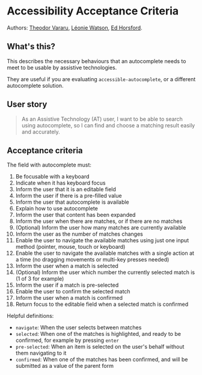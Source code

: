 # Accessibility Acceptance Criteria

Authors: [Theodor Vararu](https://github.com/tvararu), [Léonie Watson](https://github.com/LJWatson), [Ed Horsford](https://github.com/edwardhorsford).

## What's this?

This describes the necessary behaviours that an autocomplete needs to meet to be usable by assistive technologies.

They are useful if you are evaluating `accessible-autocomplete`, or a different autocomplete solution.

## User story

> As an Assistive Technology (AT) user, I want to be able to search using autocomplete, so I can find and choose a matching result easily and accurately.

## Acceptance criteria

The field with autocomplete must:

1. Be focusable with a keyboard
1. Indicate when it has keyboard focus
1. Inform the user that it is an editable field
1. Inform the user if there is a pre-filled value
1. Inform the user that autocomplete is available
1. Explain how to use autocomplete
1. Inform the user that content has been expanded
1. Inform the user when there are matches, or if there are no matches
1. (Optional) Inform the user how many matches are currently available
1. Inform the user as the number of matches changes
1. Enable the user to navigate the available matches using just one input method (pointer, mouse, touch or keyboard)
1. Enable the user to navigate the available matches with a single action at a time (no dragging movements or multi-key presses needed)
1. Inform the user when a match is selected
1. (Optional) Inform the user which number the currently selected match is (1 of 3 for example)
1. Inform the user if a match is pre-selected
1. Enable the user to confirm the selected match
1. Inform the user when a match is confirmed
1. Return focus to the editable field when a selected match is confirmed

Helpful definitions:

- `navigate`: When the user selects between matches
- `selected`: When one of the matches is highlighted, and ready to be confirmed, for example by pressing `enter`
- `pre-selected`: When an item is selected on the user's behalf without them navigating to it
- `confirmed`: When one of the matches has been confirmed, and will be submitted as a value of the parent form
